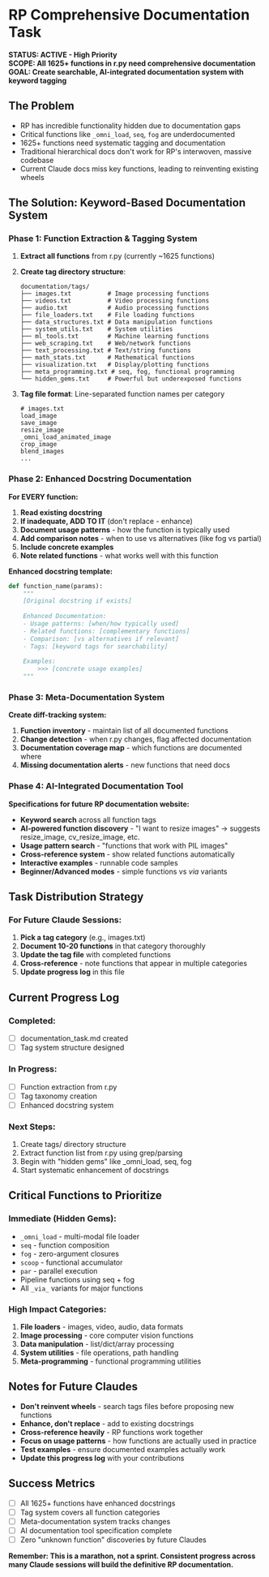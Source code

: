 # RP Comprehensive Documentation Task

**STATUS: ACTIVE - High Priority**  
**SCOPE: All 1625+ functions in r.py need comprehensive documentation**  
**GOAL: Create searchable, AI-integrated documentation system with keyword tagging**

## The Problem
- RP has incredible functionality hidden due to documentation gaps
- Critical functions like `_omni_load`, `seq`, `fog` are underdocumented  
- 1625+ functions need systematic tagging and documentation
- Traditional hierarchical docs don't work for RP's interwoven, massive codebase
- Current Claude docs miss key functions, leading to reinventing existing wheels

## The Solution: Keyword-Based Documentation System

### Phase 1: Function Extraction & Tagging System
1. **Extract all functions** from r.py (currently ~1625 functions)
2. **Create tag directory structure**:
   ```
   documentation/tags/
   ├── images.txt          # Image processing functions
   ├── videos.txt          # Video processing functions  
   ├── audio.txt           # Audio processing functions
   ├── file_loaders.txt    # File loading functions
   ├── data_structures.txt # Data manipulation functions
   ├── system_utils.txt    # System utilities
   ├── ml_tools.txt        # Machine learning functions
   ├── web_scraping.txt    # Web/network functions
   ├── text_processing.txt # Text/string functions
   ├── math_stats.txt      # Mathematical functions
   ├── visualization.txt   # Display/plotting functions
   ├── meta_programming.txt # seq, fog, functional programming
   └── hidden_gems.txt     # Powerful but underexposed functions
   ```

3. **Tag file format**: Line-separated function names per category
   ```
   # images.txt
   load_image
   save_image
   resize_image
   _omni_load_animated_image
   crop_image
   blend_images
   ...
   ```

### Phase 2: Enhanced Docstring Documentation
**For EVERY function:**
1. **Read existing docstring**
2. **If inadequate, ADD TO IT** (don't replace - enhance)
3. **Document usage patterns** - how the function is typically used
4. **Add comparison notes** - when to use vs alternatives (like fog vs partial)
5. **Include concrete examples**
6. **Note related functions** - what works well with this function

**Enhanced docstring template:**
```python
def function_name(params):
    """
    [Original docstring if exists]
    
    Enhanced Documentation:
    - Usage patterns: [when/how typically used]
    - Related functions: [complementary functions]
    - Comparison: [vs alternatives if relevant]
    - Tags: [keyword tags for searchability]
    
    Examples:
        >>> [concrete usage examples]
    """
```

### Phase 3: Meta-Documentation System
**Create diff-tracking system:**
1. **Function inventory** - maintain list of all documented functions
2. **Change detection** - when r.py changes, flag affected documentation
3. **Documentation coverage map** - which functions are documented where
4. **Missing documentation alerts** - new functions that need docs

### Phase 4: AI-Integrated Documentation Tool
**Specifications for future RP documentation website:**
- **Keyword search** across all function tags
- **AI-powered function discovery** - "I want to resize images" → suggests resize_image, cv_resize_image, etc.
- **Usage pattern search** - "functions that work with PIL images" 
- **Cross-reference system** - show related functions automatically
- **Interactive examples** - runnable code samples
- **Beginner/Advanced modes** - simple functions vs _via_ variants

## Task Distribution Strategy

### For Future Claude Sessions:
1. **Pick a tag category** (e.g., images.txt)
2. **Document 10-20 functions** in that category thoroughly
3. **Update the tag file** with completed functions
4. **Cross-reference** - note functions that appear in multiple categories
5. **Update progress log** in this file

## Current Progress Log

### Completed:
- [ ] documentation_task.md created
- [ ] Tag system structure designed

### In Progress:
- [ ] Function extraction from r.py
- [ ] Tag taxonomy creation
- [ ] Enhanced docstring system

### Next Steps:
1. Create tags/ directory structure
2. Extract function list from r.py using grep/parsing
3. Begin with "hidden gems" like _omni_load, seq, fog
4. Start systematic enhancement of docstrings

## Critical Functions to Prioritize

### Immediate (Hidden Gems):
- `_omni_load` - multi-modal file loader
- `seq` - function composition  
- `fog` - zero-argument closures
- `scoop` - functional accumulator
- `par` - parallel execution
- Pipeline functions using seq + fog
- All `_via_` variants for major functions

### High Impact Categories:
1. **File loaders** - images, video, audio, data formats
2. **Image processing** - core computer vision functions
3. **Data manipulation** - list/dict/array processing  
4. **System utilities** - file operations, path handling
5. **Meta-programming** - functional programming utilities

## Notes for Future Claudes

- **Don't reinvent wheels** - search tags files before proposing new functions
- **Enhance, don't replace** - add to existing docstrings
- **Cross-reference heavily** - RP functions work together
- **Focus on usage patterns** - how functions are actually used in practice
- **Test examples** - ensure documented examples actually work
- **Update this progress log** with your contributions

## Success Metrics
- [ ] All 1625+ functions have enhanced docstrings
- [ ] Tag system covers all function categories
- [ ] Meta-documentation system tracks changes
- [ ] AI documentation tool specification complete
- [ ] Zero "unknown function" discoveries by future Claudes

**Remember: This is a marathon, not a sprint. Consistent progress across many Claude sessions will build the definitive RP documentation.**